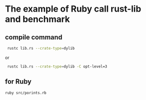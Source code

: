 #  The example of Ruby call rust-lib and benchmark


## compile command
```bash
 rustc lib.rs --crate-type=dylib
```
or

```bash
 rustc lib.rs --crate-type=dylib -C opt-level=3
```

## for Ruby

```bash
ruby src/porints.rb
```
